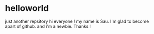 # helloworld
just another repsitory
hi everyone !
my name is Sau. I'm glad to become apart of github. and i'm a newbie. Thanks !

